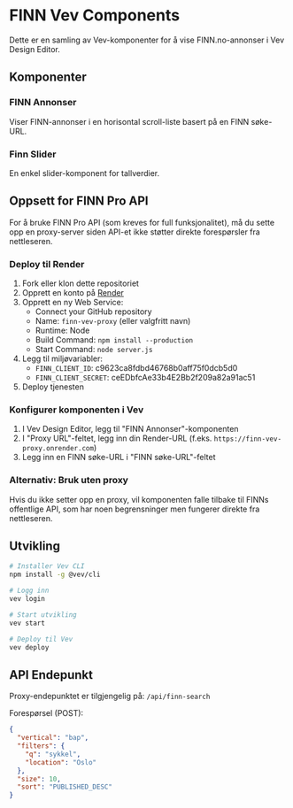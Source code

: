 # FINN Vev Components

Dette er en samling av Vev-komponenter for å vise FINN.no-annonser i Vev Design Editor.

## Komponenter

### FINN Annonser
Viser FINN-annonser i en horisontal scroll-liste basert på en FINN søke-URL.

### Finn Slider
En enkel slider-komponent for tallverdier.

## Oppsett for FINN Pro API

For å bruke FINN Pro API (som kreves for full funksjonalitet), må du sette opp en proxy-server siden API-et ikke støtter direkte forespørsler fra nettleseren.

### Deploy til Render

1. Fork eller klon dette repositoriet
2. Opprett en konto på [Render](https://render.com)
3. Opprett en ny Web Service:
   - Connect your GitHub repository
   - Name: `finn-vev-proxy` (eller valgfritt navn)
   - Runtime: Node
   - Build Command: `npm install --production`
   - Start Command: `node server.js`
4. Legg til miljøvariabler:
   - `FINN_CLIENT_ID`: c9623ca8fdbd46768b0aff75f0dcb5d0
   - `FINN_CLIENT_SECRET`: ceEDbfcAe33b4E2Bb2f209a82a91ac51
5. Deploy tjenesten

### Konfigurer komponenten i Vev

1. I Vev Design Editor, legg til "FINN Annonser"-komponenten
2. I "Proxy URL"-feltet, legg inn din Render-URL (f.eks. `https://finn-vev-proxy.onrender.com`)
3. Legg inn en FINN søke-URL i "FINN søke-URL"-feltet

### Alternativ: Bruk uten proxy

Hvis du ikke setter opp en proxy, vil komponenten falle tilbake til FINNs offentlige API, som har noen begrensninger men fungerer direkte fra nettleseren.

## Utvikling

```bash
# Installer Vev CLI
npm install -g @vev/cli

# Logg inn
vev login

# Start utvikling
vev start

# Deploy til Vev
vev deploy
```

## API Endepunkt

Proxy-endepunktet er tilgjengelig på: `/api/finn-search`

Forespørsel (POST):
```json
{
  "vertical": "bap",
  "filters": {
    "q": "sykkel",
    "location": "Oslo"
  },
  "size": 10,
  "sort": "PUBLISHED_DESC"
}
```